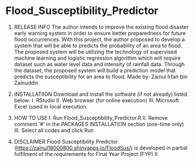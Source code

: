 # Flood_Susceptibility_Predictor
1. RELEASE INFO
The author intends to improve the existing flood disaster early warning system in order to ensure better preparedness for future flood occurrences. With this project, the author proposed to develop a system that will be able to predicts the probability of an area to flood. The proposed system will be utilizing the technology of supervised machine learning and logistic regression algorithm which will require dataset such as water level data and intensity of rainfall data. Through the dataset, the proposed system will build a prediction model that predicts the susceptibility for an area to flood.
Made by: Zainul Irfan bin Zainuddin

2. INSTALLATIION
Download and install the software (if not already) listed below:
I. RStudio
II. Web browser (for online execution)
III. Microsoft Excel (used in local execution.
   
3. HOW TO USE
I. Run Flood_Susceptibility_Predictor.R
II. Remove comment '#' in the PACKAGES INSTALLATION section (one-time only)
III. Select all codes and click Run

4. DISCLAIMER
Flood Susceptibility Predictor (https://zainul18000800.shinyapps.io/FloodSus/) 
is developed in partial fulfilment of the requirements for Final Year Project 
(FYP) II.

